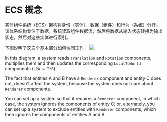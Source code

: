 # ECS 概念
实体组件系统（ECS）架构将身份（实体），数据（组件）和行为（系统）分开。该体系结构专注于数据。系统读取组件数据流，然后将数据从输入状态转换为输出状态，然后对这些实体进行索引。

下图说明了这三个基本部分如何协同工作：
![](https://cdn.jsdelivr.net/gh/longshilin/images/20201229131912.png)

In this diagram, a system reads  `Translation`  and  `Rotation`  components, multiplies them and then updates the corresponding  `LocalToWorld`  components (`L2W = T*R`).

The fact that entities A and B have a  `Renderer`  component and entity C does not, doesn't affect the system, because the system does not care about  `Renderer`  components.

You can set up a system so that it requires a  `Renderer`  component, in which case, the system ignores the components of entity C; or, alternately, you can set up a system to exclude entities with  `Renderer`  components, which then ignores the components of entities A and B.
<!--stackedit_data:
eyJoaXN0b3J5IjpbMTYzMTE5NTQwNV19
-->